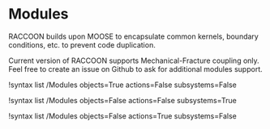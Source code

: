# Modules

RACCOON builds upon MOOSE to encapsulate common kernels, boundary conditions, etc. to prevent
code duplication.

Current version of RACCOON supports Mechanical-Fracture coupling only.
Feel free to create an issue on Github to ask for additional modules support.

!syntax list /Modules objects=True actions=False subsystems=False

!syntax list /Modules objects=False actions=False subsystems=True

!syntax list /Modules objects=False actions=True subsystems=False
